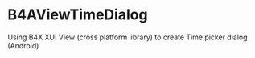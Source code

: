 # B4AViewTimeDialog
Using B4X XUI View (cross platform library) to create Time picker dialog (Android)

